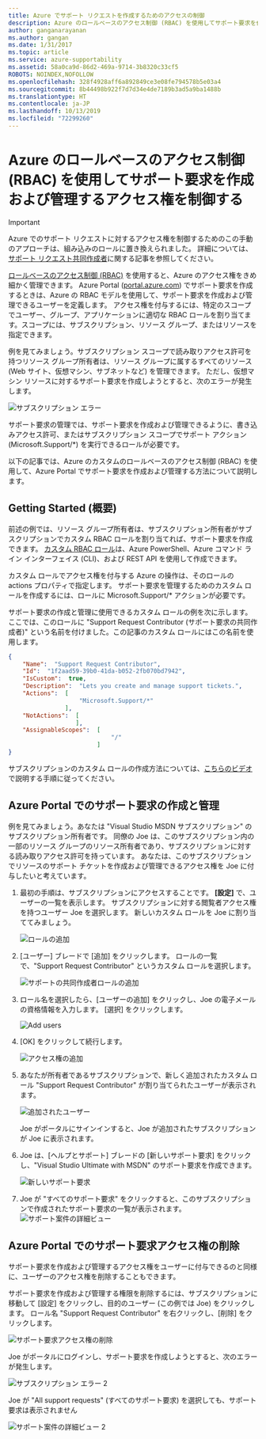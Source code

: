 ```yaml
---
title: Azure でサポート リクエストを作成するためのアクセスの制御
description: Azure のロールベースのアクセス制御 (RBAC) を使用してサポート要求を作成および管理するアクセス権を制御する
author: ganganarayanan
ms.author: gangan
ms.date: 1/31/2017
ms.topic: article
ms.service: azure-supportability
ms.assetid: 58a0ca9d-86d2-469a-9714-3b8320c33cf5
ROBOTS: NOINDEX,NOFOLLOW
ms.openlocfilehash: 328f4928aff6a892849ce3e08fe794578b5e03a4
ms.sourcegitcommit: 8b44498b922f7d7d34e4de7189b3ad5a9ba1488b
ms.translationtype: HT
ms.contentlocale: ja-JP
ms.lasthandoff: 10/13/2019
ms.locfileid: "72299260"
---
```

# <a name="azure-role-based-access-control-rbac-to-control-access-rights-to-create-and-manage-support-requests"></a>Azure のロールベースのアクセス制御 (RBAC) を使用してサポート要求を作成および管理するアクセス権を制御する

> [!IMPORTANT]
> Azure でのサポート リクエストに対するアクセス権を制御するためのこの手動のアプローチは、組み込みのロールに置き換えられました。 詳細については、[サポート リクエスト共同作成者](../role-based-access-control/built-in-roles.md#support-request-contributor)に関する記事を参照してください。 

[ロールベースのアクセス制御 (RBAC)](https://docs.microsoft.com/azure/role-based-access-control/overview) を使用すると、Azure のアクセス権をきめ細かく管理できます。
Azure Portal ([portal.azure.com](https://portal.azure.com)) でサポート要求を作成するときは、Azure の RBAC モデルを使用して、サポート要求を作成および管理できるユーザーを定義します。
アクセス権を付与するには、特定のスコープでユーザー、グループ、アプリケーションに適切な RBAC ロールを割り当てます。スコープには、サブスクリプション、リソース グループ、またはリソースを指定できます。

例を見てみましょう。サブスクリプション スコープで読み取りアクセス許可を持つリソース グループ所有者は、リソース グループに属するすべてのリソース (Web サイト、仮想マシン、サブネットなど) を管理できます。
ただし、仮想マシン リソースに対するサポート要求を作成しようとすると、次のエラーが発生します。

![サブスクリプション エラー](./media/create-manage-support-requests-using-access-control/subscription-error.png)

サポート要求の管理では、サポート要求を作成および管理できるように、書き込みアクセス許可、またはサブスクリプション スコープでサポート アクション (Microsoft.Support/*) を実行できるロールが必要です。

以下の記事では、Azure のカスタムのロールベースのアクセス制御 (RBAC) を使用して、Azure Portal でサポート要求を作成および管理する方法について説明します。

## <a name="getting-started"></a>Getting Started (概要)

前述の例では、リソース グループ所有者は、サブスクリプション所有者がサブスクリプションでカスタム RBAC ロールを割り当てれば、サポート要求を作成できます。
[カスタム RBAC ロール](https://azure.microsoft.com/documentation/articles/role-based-access-control-custom-roles/)は、Azure PowerShell、Azure コマンド ライン インターフェイス (CLI)、および REST API を使用して作成できます。

カスタム ロールでアクセス権を付与する Azure の操作は、そのロールの actions プロパティで指定します。
サポート要求を管理するためのカスタム ロールを作成するには、ロールに Microsoft.Support/* アクションが必要です。

サポート要求の作成と管理に使用できるカスタム ロールの例を次に示します。
ここでは、このロールに "Support Request Contributor (サポート要求の共同作成者)" という名前を付けました。この記事のカスタム ロールにはこの名前を使用します。

``` Json
{
    "Name":  "Support Request Contributor",
    "Id":  "1f2aad59-39b0-41da-b052-2fb070bd7942",
    "IsCustom":  true,
    "Description":  "Lets you create and manage support tickets.",
    "Actions":  [
                    "Microsoft.Support/*"
                ],
    "NotActions":  [
                   ],
    "AssignableScopes":  [
                             "/"
                         ]
}
```

サブスクリプションのカスタム ロールの作成方法については、[こちらのビデオ](https://www.youtube.com/watch?v=-PaBaDmfwKI)で説明する手順に従ってください。

## <a name="create-and-manage-support-requests-in-the-azure-portal"></a>Azure Portal でのサポート要求の作成と管理

例を見てみましょう。あなたは "Visual Studio MSDN サブスクリプション" のサブスクリプション所有者です。
同僚の Joe は、このサブスクリプション内の一部のリソース グループのリソース所有者であり、サブスクリプションに対する読み取りアクセス許可を持っています。
あなたは、このサブスクリプションでリソースのサポート チケットを作成および管理できるアクセス権を Joe に付与したいと考えています。

1. 最初の手順は、サブスクリプションにアクセスすることです。 **[設定]** で、ユーザーの一覧を表示します。 サブスクリプションに対する閲覧者アクセス権を持つユーザー Joe を選択します。 新しいカスタム ロールを Joe に割り当ててみましょう。

    ![ロールの追加](./media/create-manage-support-requests-using-access-control/add-role.png)

2. [ユーザー] ブレードで [追加] をクリックします。 ロールの一覧で、"Support Request Contributor" というカスタム ロールを選択します。

    ![サポートの共同作成者ロールの追加](./media/create-manage-support-requests-using-access-control/add-support-contributor-role.png)

3. ロール名を選択したら、[ユーザーの追加] をクリックし、Joe の電子メールの資格情報を入力します。 [選択] をクリックします。

    ![Add users](./media/create-manage-support-requests-using-access-control/add-users.png)

4. [OK] をクリックして続行します。

    ![アクセス権の追加](./media/create-manage-support-requests-using-access-control/add-access.png)

5. あなたが所有者であるサブスクリプションで、新しく追加されたカスタム ロール "Support Request Contributor" が割り当てられたユーザーが表示されます。

    ![追加されたユーザー](./media/create-manage-support-requests-using-access-control/user-added.png)

    Joe がポータルにサインインすると、Joe が追加されたサブスクリプションが Joe に表示されます。

7. Joe は、[ヘルプとサポート] ブレードの [新しいサポート要求] をクリックし、"Visual Studio Ultimate with MSDN" のサポート要求を作成できます。

    ![新しいサポート要求](./media/create-manage-support-requests-using-access-control/new-support-request.png)

8. Joe が "すべてのサポート要求" をクリックすると、このサブスクリプションで作成されたサポート要求の一覧が表示されます。![サポート案件の詳細ビュー](./media/create-manage-support-requests-using-access-control/case-details-view.png)

## <a name="remove-support-request-access-in-the-azure-portal"></a>Azure Portal でのサポート要求アクセス権の削除

サポート要求を作成および管理するアクセス権をユーザーに付与できるのと同様に、ユーザーのアクセス権を削除することもできます。

サポート要求を作成および管理する権限を削除するには、サブスクリプションに移動して [設定] をクリックし、目的のユーザー (この例では Joe) をクリックします。 ロール名 "Support Request Contributor" を右クリックし、[削除] をクリックします。

![サポート要求アクセス権の削除](./media/create-manage-support-requests-using-access-control/remove-support-request-access.png)

Joe がポータルにログインし、サポート要求を作成しようとすると、次のエラーが発生します。

![サブスクリプション エラー 2](./media/create-manage-support-requests-using-access-control/subscription-error-2.png)

Joe が "All support requests" (すべてのサポート要求) を選択しても、サポート要求は表示されません

![サポート案件の詳細ビュー 2](./media/create-manage-support-requests-using-access-control/case-details-view-2.png)
